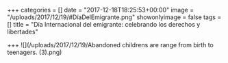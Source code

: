 +++
categories = []
date = "2017-12-18T18:25:53+00:00"
image = "/uploads/2017/12/19/#DíaDelEmigrante.png"
showonlyimage = false
tags = []
title = "Día Internacional del emigrante: celebrando los derechos y libertades"

+++
![](/uploads/2017/12/19/Abandoned childrens are range from birth to teenagers. (3).png)
